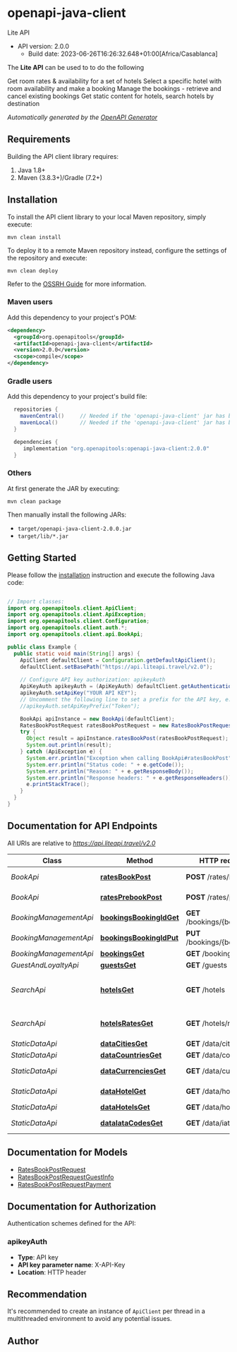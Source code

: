 # openapi-java-client

Lite API
- API version: 2.0.0
  - Build date: 2023-06-26T16:26:32.648+01:00[Africa/Casablanca]

The **Lite API** can be used to to do the following

Get room rates & availability for a set of hotels
Select a specific hotel with room availability and make a booking
Manage the bookings - retrieve and cancel existing bookings
Get static content for hotels, search hotels by destination


*Automatically generated by the [OpenAPI Generator](https://openapi-generator.tech)*


## Requirements

Building the API client library requires:
1. Java 1.8+
2. Maven (3.8.3+)/Gradle (7.2+)

## Installation

To install the API client library to your local Maven repository, simply execute:

```shell
mvn clean install
```

To deploy it to a remote Maven repository instead, configure the settings of the repository and execute:

```shell
mvn clean deploy
```

Refer to the [OSSRH Guide](http://central.sonatype.org/pages/ossrh-guide.html) for more information.

### Maven users

Add this dependency to your project's POM:

```xml
<dependency>
  <groupId>org.openapitools</groupId>
  <artifactId>openapi-java-client</artifactId>
  <version>2.0.0</version>
  <scope>compile</scope>
</dependency>
```

### Gradle users

Add this dependency to your project's build file:

```groovy
  repositories {
    mavenCentral()     // Needed if the 'openapi-java-client' jar has been published to maven central.
    mavenLocal()       // Needed if the 'openapi-java-client' jar has been published to the local maven repo.
  }

  dependencies {
     implementation "org.openapitools:openapi-java-client:2.0.0"
  }
```

### Others

At first generate the JAR by executing:

```shell
mvn clean package
```

Then manually install the following JARs:

* `target/openapi-java-client-2.0.0.jar`
* `target/lib/*.jar`

## Getting Started

Please follow the [installation](#installation) instruction and execute the following Java code:

```java

// Import classes:
import org.openapitools.client.ApiClient;
import org.openapitools.client.ApiException;
import org.openapitools.client.Configuration;
import org.openapitools.client.auth.*;
import org.openapitools.client.api.BookApi;

public class Example {
  public static void main(String[] args) {
    ApiClient defaultClient = Configuration.getDefaultApiClient();
    defaultClient.setBasePath("https://api.liteapi.travel/v2.0");
    
    // Configure API key authorization: apikeyAuth
    ApiKeyAuth apikeyAuth = (ApiKeyAuth) defaultClient.getAuthentication("apikeyAuth");
    apikeyAuth.setApiKey("YOUR API KEY");
    // Uncomment the following line to set a prefix for the API key, e.g. "Token" (defaults to null)
    //apikeyAuth.setApiKeyPrefix("Token");

    BookApi apiInstance = new BookApi(defaultClient);
    RatesBookPostRequest ratesBookPostRequest = new RatesBookPostRequest(); // RatesBookPostRequest | 
    try {
      Object result = apiInstance.ratesBookPost(ratesBookPostRequest);
      System.out.println(result);
    } catch (ApiException e) {
      System.err.println("Exception when calling BookApi#ratesBookPost");
      System.err.println("Status code: " + e.getCode());
      System.err.println("Reason: " + e.getResponseBody());
      System.err.println("Response headers: " + e.getResponseHeaders());
      e.printStackTrace();
    }
  }
}

```

## Documentation for API Endpoints

All URIs are relative to *https://api.liteapi.travel/v2.0*

Class | Method | HTTP request | Description
------------ | ------------- | ------------- | -------------
*BookApi* | [**ratesBookPost**](docs/BookApi.md#ratesBookPost) | **POST** /rates/book | hotel rate book
*BookApi* | [**ratesPrebookPost**](docs/BookApi.md#ratesPrebookPost) | **POST** /rates/prebook | hotel rate prebook
*BookingManagementApi* | [**bookingsBookingIdGet**](docs/BookingManagementApi.md#bookingsBookingIdGet) | **GET** /bookings/{bookingId} | Booking retrieve
*BookingManagementApi* | [**bookingsBookingIdPut**](docs/BookingManagementApi.md#bookingsBookingIdPut) | **PUT** /bookings/{bookingId} | Booking cancel
*BookingManagementApi* | [**bookingsGet**](docs/BookingManagementApi.md#bookingsGet) | **GET** /bookings | Booking list
*GuestAndLoyaltyApi* | [**guestsGet**](docs/GuestAndLoyaltyApi.md#guestsGet) | **GET** /guests | guests
*SearchApi* | [**hotelsGet**](docs/SearchApi.md#hotelsGet) | **GET** /hotels | hotel minimum rates availability
*SearchApi* | [**hotelsRatesGet**](docs/SearchApi.md#hotelsRatesGet) | **GET** /hotels/rates | hotel full rates availability
*StaticDataApi* | [**dataCitiesGet**](docs/StaticDataApi.md#dataCitiesGet) | **GET** /data/cities | City list
*StaticDataApi* | [**dataCountriesGet**](docs/StaticDataApi.md#dataCountriesGet) | **GET** /data/countries | Country list
*StaticDataApi* | [**dataCurrenciesGet**](docs/StaticDataApi.md#dataCurrenciesGet) | **GET** /data/currencies | Currency list
*StaticDataApi* | [**dataHotelGet**](docs/StaticDataApi.md#dataHotelGet) | **GET** /data/hotel | Hotel details
*StaticDataApi* | [**dataHotelsGet**](docs/StaticDataApi.md#dataHotelsGet) | **GET** /data/hotels | Hotel list
*StaticDataApi* | [**dataIataCodesGet**](docs/StaticDataApi.md#dataIataCodesGet) | **GET** /data/iataCodes | IATA code list


## Documentation for Models

 - [RatesBookPostRequest](docs/RatesBookPostRequest.md)
 - [RatesBookPostRequestGuestInfo](docs/RatesBookPostRequestGuestInfo.md)
 - [RatesBookPostRequestPayment](docs/RatesBookPostRequestPayment.md)


<a id="documentation-for-authorization"></a>
## Documentation for Authorization


Authentication schemes defined for the API:
<a id="apikeyAuth"></a>
### apikeyAuth

- **Type**: API key
- **API key parameter name**: X-API-Key
- **Location**: HTTP header


## Recommendation

It's recommended to create an instance of `ApiClient` per thread in a multithreaded environment to avoid any potential issues.

## Author



